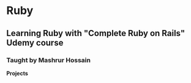 # Ruby
## Learning Ruby with "Complete Ruby on Rails" Udemy course
### Taught by Mashrur Hossain

**Projects**
